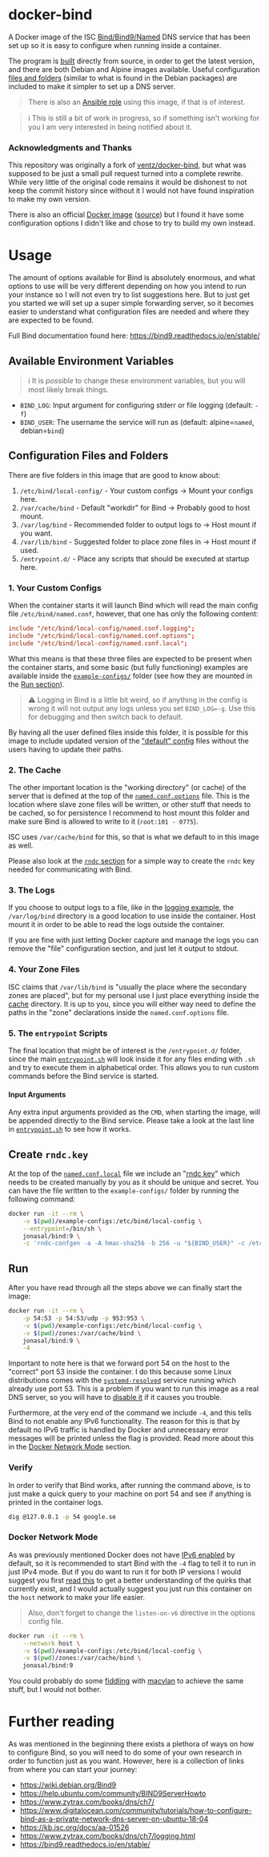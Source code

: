 # docker-bind

A Docker image of the ISC [Bind/Bind9/Named][2] DNS service that has been set
up so it is easy to configure when running inside a container.

The program is [built][11] directly from source, in order to get the latest
version, and there are both Debian and Alpine images available. Useful
configuration [files and folders](./root/etc/bind/) (similar to what is found in
the Debian packages) are included to make it simpler to set up a DNS server.

> There is also an [Ansible role][5] using this image, if that is of interest.

> :information_source: This is still a bit of work in progress, so if something
> isn't working for you I am very interested in being notified about it.

### Acknowledgments and Thanks

This repository was originally a fork of [ventz/docker-bind][1], but what was
supposed to be just a small pull request turned into a complete rewrite. While
very little of the original code remains it would be dishonest to not keep the
commit history since without it I would not have found inspiration to make my
own version.

There is also an official [Docker image][12] ([source][13]) but I found it
have some configuration options I didn't like and chose to try to build my own
instead.



# Usage

The amount of options available for Bind is absolutely enormous, and what
options to use will be very different depending on how you intend to run your
instance so I will not even try to list suggestions here. But to just get you
started we will set up a super simple forwarding server, so it becomes easier
to understand what configuration files are needed and where they are expected
to be found.

Full Bind documentation found here: https://bind9.readthedocs.io/en/stable/


## Available Environment Variables

> :information_source: It is *possible* to change these environment variables,
  but you will most likely break things.

- `BIND_LOG`: Input argument for configuring stderr or file logging (default: `-f`)
- `BIND_USER`: The username the service will run as (default: alpine=`named`, debian=`bind`)


## Configuration Files and Folders

There are five folders in this image that are good to know about:

1. `/etc/bind/local-config/` - Your custom configs -> Mount your configs here.
2. `/var/cache/bind` - Default "workdir" for Bind -> Probably good to host mount.
3. `/var/log/bind` - Recommended folder to output logs to -> Host mount if you want.
4. `/var/lib/bind` - Suggested folder to place zone files in -> Host mount if used.
5. `/entrypoint.d/` - Place any scripts that should be executed at startup here.

### 1. Your Custom Configs
When the container starts it will launch Bind which will read the main config
file `/etc/bind/named.conf`, however, that one has only the following content:

```conf
include "/etc/bind/local-config/named.conf.logging";
include "/etc/bind/local-config/named.conf.options";
include "/etc/bind/local-config/named.conf.local";
```

What this means is that these three files are expected to be present when the
container starts, and some basic (but fully functioning) examples are available
inside the [`example-configs/`](./example-configs/) folder (see how they are
mounted in the [Run section](#run)).

> :warning: Logging in Bind is a little bit weird, so if anything in the config
> is wrong it will not output any logs unless you set `BIND_LOG=-g`. Use this
> for debugging and then switch back to default.

By having all the user defined files inside this folder, it is possible for
this image to include updated version of the ["default" config](./root/etc/bind/)
files without the users having to update their paths.

### 2. The Cache
The other important location is the "working directory" (or cache) of the server
that is defined at the top of the
[`named.conf.options`](./example-configs/named.conf.options) file. This is the
location where slave zone files will be written, or other stuff that needs to be
cached, so for persistence I recommend to host mount this folder and make sure
Bind is allowed to write to it (`root:101 - 0775`).

ISC uses `/var/cache/bind` for this, so that is what we default to in this image
as well.

Please also look at the [`rndc` section](#create-rndckey) for a simple way
to create the `rndc` key needed for communicating with Bind.

### 3. The Logs
If you choose to output logs to a file, like in the
[logging example](./example-configs/named.conf.logging), the `/var/log/bind`
directory is a good location to use inside the container. Host mount it in order
to be able to read the logs outside the container.

If you are fine with just letting Docker capture and manage the logs you can
remove the "file" configuration section, and just let it output to stdout.

### 4. Your Zone Files
ISC claims that `/var/lib/bind` is "usually the place where the secondary zones
are placed", but for my personal use I just place everything inside the
[cache](#2-the-cache) directory. It is up to you, since you will either way
need to define the paths in the "zone" declarations inside the
`named.conf.options` file.


### 5. The `entrypoint` Scripts
The final location that might be of interest is the `/entrypoint.d/` folder,
since the main [`entrypoint.sh`](./entrypoint.sh) will look inside it for any
files ending with `.sh` and try to execute them in alphabetical order. This
allows you to run custom commands before the Bind service is started.

#### Input Arguments
Any extra input arguments provided as the `CMD`, when starting the image,
will be appended directly to the Bind service. Please take a look at the last
line in [`entrypoint.sh`](./entrypoint.sh) to see how it works.



## Create `rndc.key`
At the top of the [`named.conf.local`](./example-configs/named.conf.local) file
we include an "[rndc key][10]" which needs to be created manually by you as it
should be unique and secret. You can have the file written to the
`example-configs/` folder by running the following command:

```bash
docker run -it --rm \
    -v $(pwd)/example-configs:/etc/bind/local-config \
    --entrypoint=/bin/sh \
    jonasal/bind:9 \
    -c 'rndc-confgen -a -A hmac-sha256 -b 256 -u "${BIND_USER}" -c /etc/bind/local-config/rndc.key'
```


## Run

After you have read through all the steps above we can finally start the
image:


```bash
docker run -it --rm \
    -p 54:53 -p 54:53/udp -p 953:953 \
    -v $(pwd)/example-configs:/etc/bind/local-config \
    -v $(pwd)/zones:/var/cache/bind \
    jonasal/bind:9 \
    -4
```

Important to note here is that we forward port 54 on the host to the "correct"
port 53 inside the container. I do this because some Linux distributions comes
with the [`systemd-resolved`][3] service running which already use port 53.
This is a problem if you want to run this image as a real DNS server, so you
will have to [disable it][4] if it causes you trouble.

Furthermore, at the very end of the command we include `-4`, and this tells
Bind to not enable any IPv6 functionality. The reason for this is that by
default no IPv6 traffic is handled by Docker and unnecessary error messages
will be printed unless the flag is provided. Read more about this in the
[Docker Network Mode](#docker-network-mode) section.

### Verify

In order to verify that Bind works, after running the command above, is to
just make a quick query to your machine on port 54 and see if anything is
printed in the container logs.

```bash
dig @127.0.0.1 -p 54 google.se
```

### Docker Network Mode

As was previously mentioned Docker does not have [IPv6 enabled][6] by default,
so it is recommended to start Bind with the `-4` flag to tell it to run in
just IPv4 mode. But if you do want to run it for both IP versions I would
suggest you first [read this][7] to get a better understanding of the quirks
that currently exist, and I would actually suggest you just run this container
on the `host` network to make your life easier.

> Also, don't forget to change the `listen-on-v6` directive in the options
> config file.

```bash
docker run -it --rm \
    --network host \
    -v $(pwd)/example-configs:/etc/bind/local-config \
    -v $(pwd)/zones:/var/cache/bind \
    jonasal/bind:9
```

You could probably do some [fiddling][9] with [macvlan][8] to achieve the same
stuff, but I would not bother.



# Further reading

As was mentioned in the beginning there exists a plethora of ways on how to
configure Bind, so you will need to do some of your own research in order to
function just as you want. However, here is a collection of links from where
you can start your journey:

* https://wiki.debian.org/Bind9
* https://help.ubuntu.com/community/BIND9ServerHowto
* https://www.zytrax.com/books/dns/ch7/
* https://www.digitalocean.com/community/tutorials/how-to-configure-bind-as-a-private-network-dns-server-on-ubuntu-18-04
* https://kb.isc.org/docs/aa-01526
* https://www.zytrax.com/books/dns/ch7/logging.html
* https://bind9.readthedocs.io/en/stable/






[1]: https://github.com/ventz/docker-bind
[2]: https://www.isc.org/bind/
[3]: https://www.freedesktop.org/software/systemd/man/systemd-resolved.service.html
[4]: https://askubuntu.com/a/907249
[5]: https://github.com/JonasAlfredsson/ansible-role-bind_dns
[6]: https://docs.docker.com/config/daemon/ipv6/
[7]: https://github.com/robbertkl/docker-ipv6nat
[8]: https://docs.docker.com/network/macvlan/
[9]: https://gist.github.com/mikejoh/04978da4d52447ead7bdd045e878587d
[10]: https://www.interserver.net/tips/kb/what-and-how-to-use-rndc/
[11]: https://bind9.readthedocs.io/en/latest/chapter10.html
[12]: https://hub.docker.com/r/internetsystemsconsortium/bind9/tags
[13]: https://gitlab.isc.org/isc-projects/bind9-docker/-/tree/v9.21?ref_type=heads
